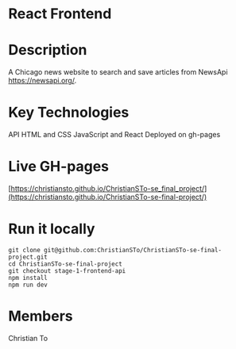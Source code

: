 # React Frontend

# Description
A Chicago news website to search and save articles from NewsApi https://newsapi.org/. 

# Key Technologies
API
HTML and CSS
JavaScript and React
Deployed on gh-pages

# Live GH-pages
[https://christiansto.github.io/ChristianSTo-se_final_project/](https://christiansto.github.io/ChristianSTo-se-final-project/)

# Run it locally

```
git clone git@github.com:ChristianSTo/ChristianSTo-se-final-project.git
cd ChristianSTo-se-final-project
git checkout stage-1-frontend-api
npm install
npm run dev
```

# Members
Christian To

